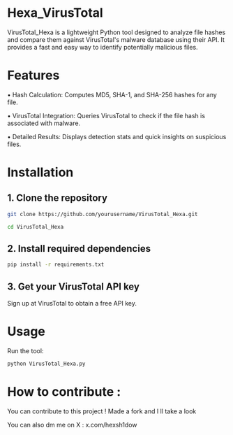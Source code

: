 # Hexa_VirusTotal

VirusTotal_Hexa is a lightweight Python tool designed to analyze file hashes and compare them against VirusTotal's malware database using their API. It provides a fast and easy way to identify potentially malicious files.

# Features

• Hash Calculation: Computes MD5, SHA-1, and SHA-256 hashes for any file.

• VirusTotal Integration: Queries VirusTotal to check if the file hash is associated with malware.

• Detailed Results: Displays detection stats and quick insights on suspicious files.


# Installation

## 1. Clone the repository
```bash
git clone https://github.com/yourusername/VirusTotal_Hexa.git
```
```bash
cd VirusTotal_Hexa
```
## 2. Install required dependencies

```bash
pip install -r requirements.txt
```
## 3. Get your VirusTotal API key

Sign up at VirusTotal to obtain a free API key.

# Usage

Run the tool:

```bash
python VirusTotal_Hexa.py
```
# How to contribute :

You can contribute to this project ! Made a fork and I ll take a look

You can also dm me on X : x.com/hexsh1dow
